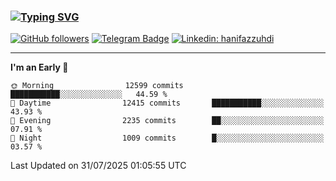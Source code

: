 ### [![Typing SVG](https://readme-typing-svg.herokuapp.com?font=lato&size=22&lines=Hi+There+👋)](https://git.io/typing-svg) 

[![GitHub followers](https://img.shields.io/github/followers/hanifazzuhdi?label=Follow&style=social)](https://github.com/hanifazzuhdi/?tab=follow) 
[![Telegram Badge](https://img.shields.io/badge/-hanif0198-blue?style=social&logo=telegram&link=https://www.t.me/hanif0198/)](https://www.t.me/hanif0198/) 
[![Linkedin: hanifazzuhdi](https://img.shields.io/badge/-hanifazzuhdi-blue?style=flat-square&logo=Linkedin&logoColor=white&link=https://www.linkedin.com/in/hanif-az-zuhdi-69688019b/)](https://www.linkedin.com/in/hanif-az-zuhdi-69688019b/) 

<hr/>

<!--START_SECTION:waka-->
**I'm an Early 🐤** 

```text
🌞 Morning                12599 commits       ███████████░░░░░░░░░░░░░░   44.59 % 
🌆 Daytime                12415 commits       ███████████░░░░░░░░░░░░░░   43.93 % 
🌃 Evening                2235 commits        ██░░░░░░░░░░░░░░░░░░░░░░░   07.91 % 
🌙 Night                  1009 commits        █░░░░░░░░░░░░░░░░░░░░░░░░   03.57 % 
```



 Last Updated on 31/07/2025 01:05:55 UTC
<!--END_SECTION:waka-->
